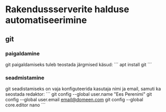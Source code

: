 # Rakendussserverite halduse automatiseerimine
## git
### paigaldamine
git paigaldamiseks tuleb teostada järgmised käsud:
´´´
apt install git
´´´
### seadmistamine
git seadistamiseks on vaja konfiguteerida kasutaja nimi ja email, samuti ka seostada redaktor:
´´´
git config --global user.name "Ees Perenimi"
git config --global user.email email@domeen.com
git config --global core.editor nano
´´´
